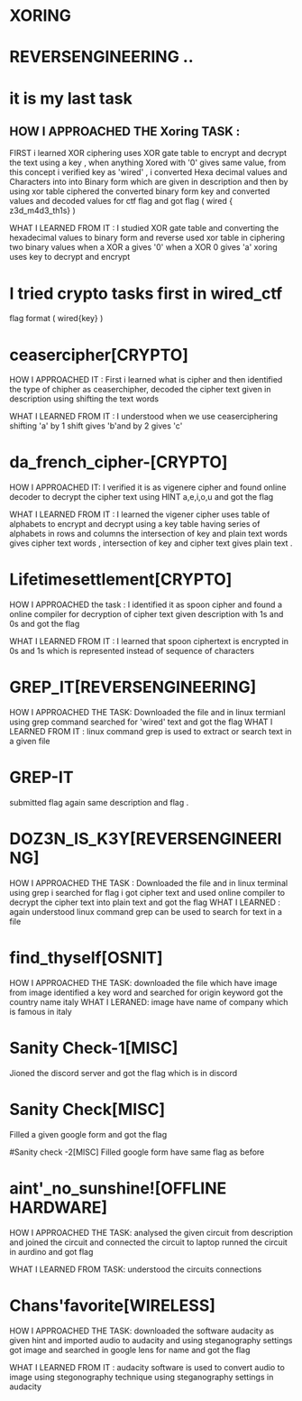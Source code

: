 # XORING
# REVERSENGINEERING ..
# it is my last task
## HOW I APPROACHED THE  Xoring TASK :
FIRST i learned XOR ciphering uses XOR gate table to encrypt and decrypt the text using a key ,
when anything  Xored with '0' gives same value, from this concept i verified  key as 'wired' ,
i converted Hexa decimal values and Characters into into Binary form which are given in description and then 
by using xor table ciphered the converted binary form key and converted values and decoded  values for ctf flag 
and got flag ( wired { z3d_m4d3_th1s} )
  
 WHAT I LEARNED FROM IT :
  I studied XOR gate table 
  and converting the hexadecimal values to binary form and reverse 
  used xor table in ciphering two binary values 
  when a XOR a gives '0'
  when a XOR  0 gives 'a'
  xoring uses key to decrypt and encrypt
  

# I tried crypto tasks first in wired_ctf 
flag format ( wired{key} )
# ceasercipher[CRYPTO]

HOW I APPROACHED IT :
  First i learned what is cipher and then identified the type of chipher as ceaserchipher,
  decoded the cipher text given in description using shifting the text words 
  
 WHAT I LEARNED FROM IT :
  I understood when we use ceaserciphering shifting 'a' by 1 shift gives
  'b'and by 2 gives  'c'
  
 # da_french_cipher-[CRYPTO]
 
 HOW I APPROACHED IT:
  I verified it is as vigenere cipher 
  and found online decoder to decrypt the cipher text using HINT a,e,i,o,u 
  and got the flag 
  
  WHAT I LEARNED FROM IT :
   I learned the vigener cipher uses table of alphabets to encrypt and decrypt using a key 
   table having series of alphabets in rows and columns the intersection of key and plain text words
   gives cipher text words , intersection of key and cipher text gives plain text .
   
 
 # Lifetimesettlement[CRYPTO]
 
  HOW I APPROACHED the task  :
   I identified it as spoon cipher and found a online compiler for decryption 
   of cipher text given description with 1s and 0s and got the flag 
   
   WHAT I LEARNED FROM IT :
    I learned that spoon ciphertext is encrypted in 0s and 1s
    which is represented instead of  sequence of characters 
    
  # GREP_IT[REVERSENGINEERING]
  HOW I APPROACHED THE TASK:
   Downloaded the file and  in linux termianl using grep command searched for 'wired'
   text and got the flag 
  WHAT I LEARNED FROM IT :
    linux command grep is used to extract or search text in a given file 
    
  # GREP-IT
  submitted flag again same description and flag .
  
  # DOZ3N_IS_K3Y[REVERSENGINEERING]
  HOW I APPROACHED THE TASK :
   Downloaded the file and in linux terminal using grep i searched for flag 
   i got cipher text and used online 
   compiler to decrypt the cipher text into plain text and got the flag 
  WHAT I LEARNED :
   again understood linux command grep can be  used to search for text in a file 
   
  # find_thyself[OSNIT]
  
  HOW I APPROACHED THE TASK:
   downloaded the file which have image from image identified a key word and searched for origin  keyword 
   got the country name italy 
  WHAT I LERANED:
   image have name of company which is famous in italy
   
  # Sanity Check-1[MISC]
   Jioned the discord  server and got the flag which is in discord
  
  # Sanity Check[MISC]
   Filled a given google form and got the flag 
  
  #Sanity check -2[MISC]
   Filled google form have same flag as before 
  
  # aint'_no_sunshine![OFFLINE HARDWARE]
  
  HOW I APPROACHED THE TASK:
   analysed the given circuit from description and joined the circuit 
   and connected the circuit to laptop runned the 
   circuit in aurdino and got flag 
   
  WHAT I LEARNED FROM TASK:
   understood the circuits connections 
   
  # Chans'favorite[WIRELESS]
  
  HOW I APPROACHED THE TASK:
   downloaded the software audacity as given hint and imported audio to audacity
   and using steganography settings
   got image and searched in google lens for name and got the flag
   
WHAT I LEARNED FROM IT :
 audacity software is used to convert audio to image using
 stegonography technique using steganography settings in audacity 
  
   




